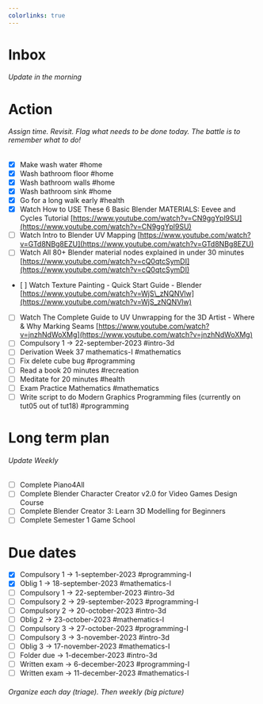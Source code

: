 ```yaml
---
colorlinks: true
---
```


# Inbox
###### Update in the morning

# Action
###### Assign time. Revisit. Flag what needs to be done today. The battle is to remember what to do!

* [x] Make wash water #home
* [x] Wash bathroom floor #home
* [x] Wash bathroom walls #home
* [x] Wash bathroom sink #home
* [x] Go for a long walk early #health
* [x] Watch How to USE These 6 Basic Blender MATERIALS: Eevee and Cycles Tutorial [https://www.youtube.com/watch?v=CN9ggYpl9SU](https://www.youtube.com/watch?v=CN9ggYpl9SU)
* [ ] Watch Intro to Blender UV Mapping [https://www.youtube.com/watch?v=GTd8NBg8EZU](https://www.youtube.com/watch?v=GTd8NBg8EZU)
* [ ] Watch All 80+ Blender material nodes explained in under 30 minutes [https://www.youtube.com/watch?v=cQ0qtcSymDI](https://www.youtube.com/watch?v=cQ0qtcSymDI)
* [ ] Watch Texture Painting - Quick Start Guide - Blender [https://www.youtube.com/watch?v=WjS\_zNQNVlw](https://www.youtube.com/watch?v=WjS_zNQNVlw)
* [ ] Watch The Complete Guide to UV Unwrapping for the 3D Artist - Where & Why Marking Seams [https://www.youtube.com/watch?v=jnzhNdWoXMg](https://www.youtube.com/watch?v=jnzhNdWoXMg)
* [ ] Compulsory 1 -> 22-september-2023 #intro-3d
* [ ] Derivation Week 37 mathematics-I #mathematics
* [ ] Fix delete cube bug #programming
* [ ] Read a book 20 minutes #recreation
* [ ] Meditate for 20 minutes #health
* [ ] Exam Practice Mathematics #mathematics
* [ ] Write script to do Modern Graphics Programming files (currently on tut05 out of tut18) #programming

# Long term plan
###### Update Weekly

* [ ] Complete Piano4All
* [ ] Complete Blender Character Creator v2.0 for Video Games Design Course
* [ ] Complete Blender Creator 3: Learn 3D Modelling for Beginners
* [ ] Complete Semester 1 Game School

# Due dates

* [x] Compulsory 1 -> 1-september-2023  #programming-I 
* [x] Oblig 1      -> 18-september-2023 #mathematics-I
* [ ] Compulsory 1 -> 22-september-2023 #intro-3d
* [ ] Compulsory 2 -> 29-september-2023 #programming-I
* [ ] Compulsory 2 -> 20-october-2023   #intro-3d
* [ ] Oblig 2      -> 23-october-2023   #mathematics-I
* [ ] Compulsory 3 -> 27-october-2023   #programming-I
* [ ] Compulsory 3 -> 3-november-2023   #intro-3d
* [ ] Oblig 3      -> 17-november-2023  #mathematics-I
* [ ] Folder due   -> 1-december-2023   #intro-3d
* [ ] Written exam -> 6-december-2023   #programming-I
* [ ] Written exam -> 11-december-2023  #mathematics-I

###### Organize each day (triage). Then weekly (big picture)

